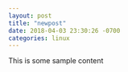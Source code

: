 ```yaml
---
layout: post
title: "newpost"
date: 2018-04-03 23:30:26 -0700
categories: linux
---
```


This is some sample content

